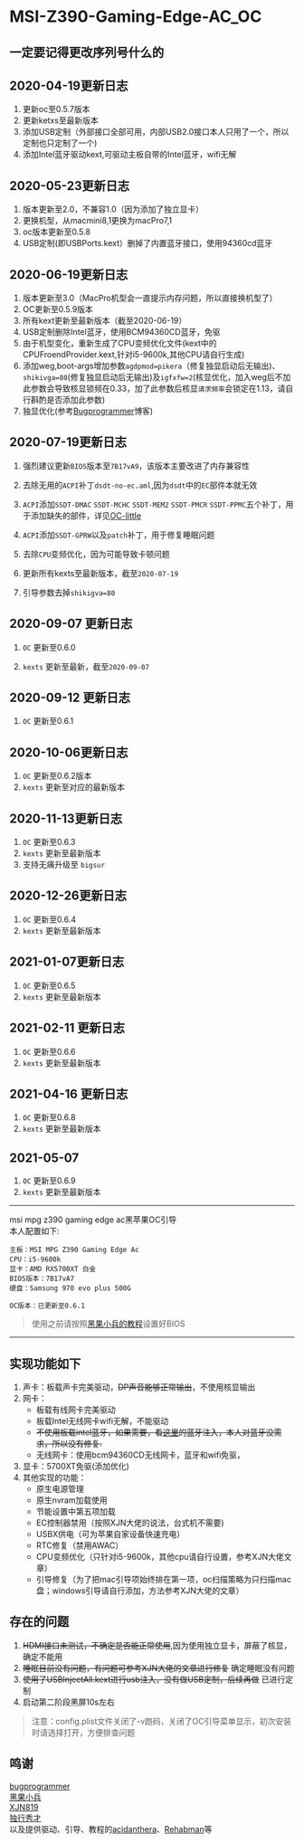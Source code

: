 # MSI-Z390-Gaming-Edge-AC_OC

## 一定要记得更改序列号什么的

## 2020-04-19更新日志

1. 更新oc至0.5.7版本
2. 更新ketxs至最新版本
3. 添加USB定制（外部接口全部可用，内部USB2.0接口本人只用了一个，所以定制也只定制了一个)
4. 添加Intel蓝牙驱动kext,可驱动主板自带的Intel蓝牙，wifi无解

## 2020-05-23更新日志

1. 版本更新至2.0，不兼容1.0（因为添加了独立显卡）
2. 更换机型，从macmini8,1更换为macPro7,1  
3. oc版本更新至0.5.8
4. USB定制(即USBPorts.kext）删掉了内置蓝牙接口，使用94360cd蓝牙

## 2020-06-19更新日志

1. 版本更新至3.0（MacPro机型会一直提示内存问题，所以直接换机型了）
2. OC更新至0.5.9版本
3. 所有kext更新至最新版本（截至2020-06-19）
4. USB定制删除Intel蓝牙，使用BCM94360CD蓝牙，免驱
5. 由于机型变化，重新生成了CPU变频优化文件(kext中的CPUFroendProvider.kext,针对i5-9600k,其他CPU请自行生成)
6. 添加weg,boot-args增加参数`agdpmod=pikera`（修复独显启动后无输出)、`shikivga=80`(修复独显启动后无输出)及`igfxfw=2`(核显优化，加入weg后不加此参数会导致核显锁频在0.33，加了此参数后核显`请求频率`会锁定在1.13，请自行斟酌是否添加此参数)
7. 独显优化(参考[Bugprogrammer](https://www.bugprogrammer.me/2020/05/27/Hackintosh_for_Z490_10900K.html)博客)

## 2020-07-19更新日志

1. 强烈建议更新`BIOS`版本至`7B17vA9`，该版本主要改进了内存兼容性

2. 去除无用的`ACPI`补丁`dsdt-no-ec.aml`,因为`dsdt`中的`EC`部件本就无效

3. `ACPI`添加`SSDT-DMAC` `SSDT-MCHC` `SSDT-MEM2` `SSDT-PMCR` `SSDT-PPMC`五个补丁，用于添加缺失的部件，详见[OC-little](https://github.com/daliansky/OC-little/tree/master/06-%E6%B7%BB%E5%8A%A0%E7%BC%BA%E5%A4%B1%E7%9A%84%E9%83%A8%E4%BB%B6)

4. `ACPI`添加`SSDT-GPRW`以及`patch`补丁，用于修复睡眠问题

5. 去除`CPU`变频优化，因为可能导致卡顿问题

6. 更新所有kexts至最新版本，截至`2020-07-19`

7. 引导参数去掉`shikigva=80`

## 2020-09-07 更新日志

1. `OC` 更新至0.6.0

2. `kexts` 更新至最新，截至`2020-09-07`

## 2020-09-12 更新日志

1. `OC` 更新至0.6.1

## 2020-10-06更新日志

1. `OC` 更新至0.6.2版本
2. `kexts` 更新至对应的最新版本

## 2020-11-13更新日志

1. `OC` 更新至0.6.3
2. `kexts` 更新至最新版本
3. 支持无痛升级至 `bigsur`

## 2020-12-26更新日志

1. `OC` 更新至0.6.4
2. `kexts` 更新至最新版本

## 2021-01-07更新日志

1. `OC` 更新至0.6.5
2. `kexts` 更新至最新版本

## 2021-02-11 更新日志

1. `OC` 更新至0.6.6
2. `kexts` 更新至最新版本

## 2021-04-16 更新日志

1. `OC` 更新至0.6.8
2. `kexts` 更新至最新版本

## 2021-05-07

1. `OC` 更新至0.6.9
2. `kexts` 更新至最新版本

---

msi mpg z390 gaming edge ac黑苹果OC引导  
本人配置如下:

```text
主板：MSI MPG Z390 Gaming Edge Ac
CPU：i5-9600k
显卡：AMD RX5700XT 白金
BIOS版本：7B17vA7
硬盘：Samsung 970 evo plus 500G
```

```text
OC版本：已更新至0.6.1
```

>使用之前请按照[黑果小兵的教程](https://blog.daliansky.net/OpenCore-BootLoader.html)设置好BIOS

---

## 实现功能如下

1. 声卡：板载声卡完美驱动，~~DP声音能够正常输出~~，不使用核显输出
2. 网卡：
    - 板载有线网卡完美驱动  
    - 板载Intel无线网卡wifi无解，不能驱动
    - ~~不使用板载intel蓝牙，如果需要，看[这里](https://github.com/zxystd/IntelBluetoothFirmware/releases)的蓝牙注入，本人对蓝牙没需求，所以没有修复.~~
    - 无线网卡：使用bcm94360CD无线网卡，蓝牙和wifi免驱，
3. 显卡：5700XT免驱(添加优化)
4. 其他实现的功能：  
    - 原生电源管理  
    - 原生nvram加载使用
    - 节能设置中第五项加载
    - EC控制器禁用（按照XJN大佬的说法，台式机不需要)
    - USBX供电（可为苹果自家设备快速充电）
    - RTC修复（禁用AWAC）
    - CPU变频优化（只针对i5-9600k，其他cpu请自行设置，参考XJN大佬文章）
    - 引导修复（为了把mac引导项始终排在第一项，oc扫描策略为只扫描mac盘；windows引导请自行添加，方法参考XJN大佬的文章）

## 存在的问题

1. ~~HDMI接口未测试，不确定是否能正常使用~~,因为使用独立显卡，屏蔽了核显，确定不能用
2. ~~睡眠目前没有问题，有问题可参考XJN大佬的文章进行修复~~ 确定睡眠没有问题
3. ~~使用了USBInjectAll.kext进行usb注入，没有做USB定制，后续再做~~ 已进行定制
4. 启动第二阶段黑屏10s左右

>注意：config.plist文件关闭了-v跑码，关闭了OC引导菜单显示，初次安装时请选择打开，方便排查问题

## 鸣谢

[bugprogrammer](https://www.bugprogrammer.me/)  
[黑果小兵](https://blog.daliansky.net)  
[XJN819](https://blog.xjn819.com/)  
[独行秀才](https://shuiyunxc.gitee.io/)  
以及提供驱动、引导、教程的[acidanthera](https://github.com/acidanthera)、[Rehabman](https://github.com/rehabman)等  
